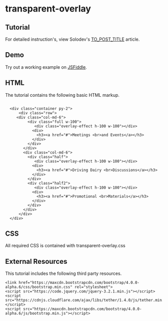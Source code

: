 # transparent-overlay
  		  
## Tutorial		  
For detailed instruction's, view Solodev's [TO_POST_TITLE](TO_POST_LINK) article.
 
## Demo
  		  
Try out a working example on [JSFiddle](https://jsfiddle.net/solodev/gybdawfr/).

## HTML

The tutorial contains the following basic HTML markup.

```

  <div class="container py-2">
      <div class="row">
     <div class="col-md-6">
          <div class="full w-100">
             <div class="overlay-effect h-100 w-100"></div>
            <div>
              <h3><a href="#">Meetings <br>and Events</a></h3>
            </div>
          </div>
        </div>
        <div class="col-md-6">
          <div class="half">
             <div class="overlay-effect h-100 w-100"></div>
            <div>
              <h3><a href="#">Driving Dairy <br>Discussions</a></h3>
            </div>
          </div>
          <div class="half2">
             <div class="overlay-effect h-100 w-100"></div>
            <div>
              <h3><a href="#">Promotional <br>Materials</a></h3>
            </div>
          </div>
        </div>
      </div>
  </div>

```

## CSS

All required CSS is contained with transparent-overlay.css


## External Resources

This tutorial includes the following third party resources.

```
<link href="https://maxcdn.bootstrapcdn.com/bootstrap/4.0.0-alpha.6/css/bootstrap.min.css" rel="stylesheet">
<script src="https://code.jquery.com/jquery-3.2.1.min.js"></script>
<script src="https://cdnjs.cloudflare.com/ajax/libs/tether/1.4.0/js/tether.min.js"></script>
<script src="https://maxcdn.bootstrapcdn.com/bootstrap/4.0.0-alpha.6/js/bootstrap.min.js"></script>
```

